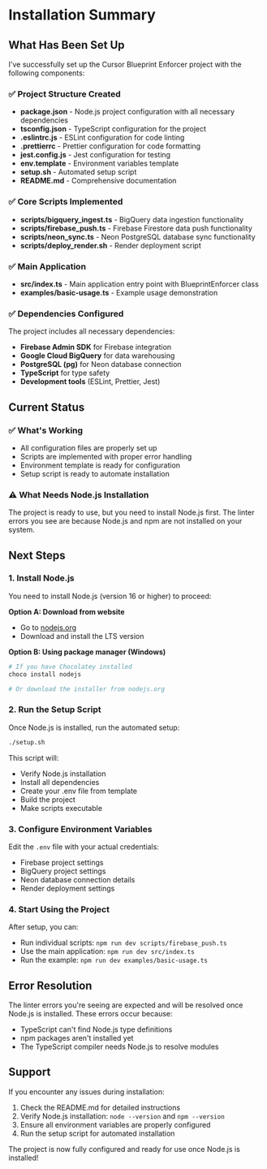 # Installation Summary

## What Has Been Set Up

I've successfully set up the Cursor Blueprint Enforcer project with the following components:

### ✅ Project Structure Created
- **package.json** - Node.js project configuration with all necessary dependencies
- **tsconfig.json** - TypeScript configuration for the project
- **.eslintrc.js** - ESLint configuration for code linting
- **.prettierrc** - Prettier configuration for code formatting
- **jest.config.js** - Jest configuration for testing
- **env.template** - Environment variables template
- **setup.sh** - Automated setup script
- **README.md** - Comprehensive documentation

### ✅ Core Scripts Implemented
- **scripts/bigquery_ingest.ts** - BigQuery data ingestion functionality
- **scripts/firebase_push.ts** - Firebase Firestore data push functionality
- **scripts/neon_sync.ts** - Neon PostgreSQL database sync functionality
- **scripts/deploy_render.sh** - Render deployment script

### ✅ Main Application
- **src/index.ts** - Main application entry point with BlueprintEnforcer class
- **examples/basic-usage.ts** - Example usage demonstration

### ✅ Dependencies Configured
The project includes all necessary dependencies:
- **Firebase Admin SDK** for Firebase integration
- **Google Cloud BigQuery** for data warehousing
- **PostgreSQL (pg)** for Neon database connection
- **TypeScript** for type safety
- **Development tools** (ESLint, Prettier, Jest)

## Current Status

### ✅ What's Working
- All configuration files are properly set up
- Scripts are implemented with proper error handling
- Environment template is ready for configuration
- Setup script is ready to automate installation

### ⚠️ What Needs Node.js Installation
The project is ready to use, but you need to install Node.js first. The linter errors you see are because Node.js and npm are not installed on your system.

## Next Steps

### 1. Install Node.js
You need to install Node.js (version 16 or higher) to proceed:

**Option A: Download from website**
- Go to [nodejs.org](https://nodejs.org/)
- Download and install the LTS version

**Option B: Using package manager (Windows)**
```bash
# If you have Chocolatey installed
choco install nodejs

# Or download the installer from nodejs.org
```

### 2. Run the Setup Script
Once Node.js is installed, run the automated setup:

```bash
./setup.sh
```

This script will:
- Verify Node.js installation
- Install all dependencies
- Create your .env file from template
- Build the project
- Make scripts executable

### 3. Configure Environment Variables
Edit the `.env` file with your actual credentials:
- Firebase project settings
- BigQuery project settings
- Neon database connection details
- Render deployment settings

### 4. Start Using the Project
After setup, you can:
- Run individual scripts: `npm run dev scripts/firebase_push.ts`
- Use the main application: `npm run dev src/index.ts`
- Run the example: `npm run dev examples/basic-usage.ts`

## Error Resolution

The linter errors you're seeing are expected and will be resolved once Node.js is installed. These errors occur because:
- TypeScript can't find Node.js type definitions
- npm packages aren't installed yet
- The TypeScript compiler needs Node.js to resolve modules

## Support

If you encounter any issues during installation:
1. Check the README.md for detailed instructions
2. Verify Node.js installation: `node --version` and `npm --version`
3. Ensure all environment variables are properly configured
4. Run the setup script for automated installation

The project is now fully configured and ready for use once Node.js is installed! 